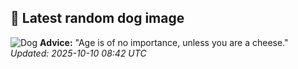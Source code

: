 ## 🐶 Latest random dog image
![Dog](https://images.dog.ceo/breeds/terrier-sealyham/n02095889_2138.jpg)
**Advice:** "Age is of no importance, unless you are a cheese."
*Updated: 2025-10-10 08:42 UTC*
